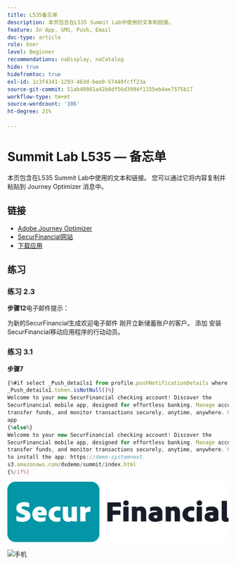 ```yaml
---
title: L535备忘单
description: 本页包含在L535 Summit Lab中使用的文本和链接。
feature: In App, SMS, Push, Email
doc-type: article
role: User
level: Beginner
recommendations: noDisplay, noCatalog
hide: true
hidefromtoc: true
exl-id: 1c3f4341-1293-463d-bee0-57440fcff23a
source-git-commit: 51ab40981a42b0df56d3994f1155eb4ae7575b17
workflow-type: tm+mt
source-wordcount: '106'
ht-degree: 21%

---
```


# Summit Lab L535 — 备忘单

本页包含在L535 Summit Lab中使用的文本和链接。 您可以通过它将内容复制并粘贴到 Journey Optimizer 消息中。

## 链接

* [Adobe Journey Optimizer](https://experience.adobe.com/#/@techmarketingdemos/sname:ajo-summit-lab/journey-optimizer/journeys)
* [SecurFinancial网站](https://dsn.adobe.com/web/hausmann-FTTN?token=eyJhbGciOiJIUzI1NiIsInR5cCI6IkpXVCJ9.eyJpZCI6ImFub255bW91cyIsImVtYWlsIjoiYW5vbnltb3VzQGFkb2JlLmNvbSIsIm5hbWUiOiJBbm9ueW1vdXMiLCJpc1N1cGVyVXNlciI6ZmFsc2UsImlzc3VlciI6ImhhdXNtYW5uIiwicHJvamVjdHMiOnsiaGF1c21hbm4tRlRUTiI6InZpZXcifSwiaWF0IjoxNzQwNzU2NTYxLCJleHAiOjE3NDMzNDg1NjF9.ryOTsqDH9B33436RlIo4AHFxx8aGjNEMqv9FAxLZb9U)
* [下载应用](https://demo-system-next.s3.amazonaws.com/dxdemo/summit/index.html)

## 练习

### 练习 2.3

**步骤12**&#x200B;电子邮件提示：

为新的SecurFinancial生成欢迎电子邮件
刚开立新储蓄账户的客户。 添加
安装SecurFinancial移动应用程序的行动动员。

### 练习 3.1

**步骤7**

```javascript
{%#if select _Push_details1 from profile.pushNotificationDetails where
_Push_details1.token.isNotNull()%}
Welcome to your new SecurFinancial checking account! Discover the
SecurFinancial mobile app, designed for effortless banking. Manage accounts,
transfer funds, and monitor transactions securely, anytime, anywhere. Open the
app
{%else%}
Welcome to your new SecurFinancial checking account! Discover the
SecurFinancial mobile app, designed for effortless banking. Manage accounts,
transfer funds, and monitor transactions securely, anytime, anywhere. Click here
to install the app: https://demo-systemnext.
s3.amazonaws.com/dxdemo/summit/index.html
{%/if%} 
```


![安全财务徽标](/help/summit-lab-assets/assets/SecureFinancial-logo.png)

![手机](/help/summit-lab-assets/assets/online-banking-app-01.png)


